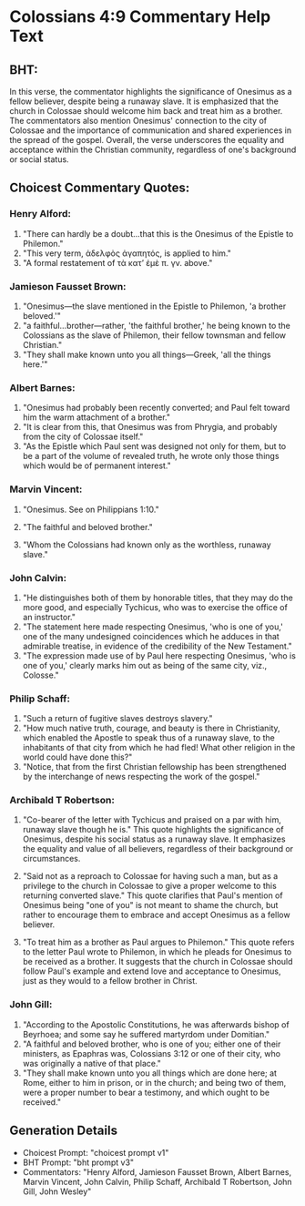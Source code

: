 # Colossians 4:9 Commentary Help Text

## BHT:
In this verse, the commentator highlights the significance of Onesimus as a fellow believer, despite being a runaway slave. It is emphasized that the church in Colossae should welcome him back and treat him as a brother. The commentators also mention Onesimus' connection to the city of Colossae and the importance of communication and shared experiences in the spread of the gospel. Overall, the verse underscores the equality and acceptance within the Christian community, regardless of one's background or social status.

## Choicest Commentary Quotes:
### Henry Alford:
1. "There can hardly be a doubt...that this is the Onesimus of the Epistle to Philemon." 
2. "This very term, ἀδελφὸς ἀγαπητός, is applied to him." 
3. "A formal restatement of τὰ κατʼ ἐμὲ π. γν. above."

### Jamieson Fausset Brown:
1. "Onesimus—the slave mentioned in the Epistle to Philemon, 'a brother beloved.'"
2. "a faithful...brother—rather, 'the faithful brother,' he being known to the Colossians as the slave of Philemon, their fellow townsman and fellow Christian."
3. "They shall make known unto you all things—Greek, 'all the things here.'"

### Albert Barnes:
1. "Onesimus had probably been recently converted; and Paul felt toward him the warm attachment of a brother."
2. "It is clear from this, that Onesimus was from Phrygia, and probably from the city of Colossae itself."
3. "As the Epistle which Paul sent was designed not only for them, but to be a part of the volume of revealed truth, he wrote only those things which would be of permanent interest."

### Marvin Vincent:
1. "Onesimus. See on Philippians 1:10." 

2. "The faithful and beloved brother." 

3. "Whom the Colossians had known only as the worthless, runaway slave."

### John Calvin:
1. "He distinguishes both of them by honorable titles, that they may do the more good, and especially Tychicus, who was to exercise the office of an instructor."
2. "The statement here made respecting Onesimus, 'who is one of you,' one of the many undesigned coincidences which he adduces in that admirable treatise, in evidence of the credibility of the New Testament."
3. "The expression made use of by Paul here respecting Onesimus, 'who is one of you,' clearly marks him out as being of the same city, viz., Colosse."

### Philip Schaff:
1. "Such a return of fugitive slaves destroys slavery."
2. "How much native truth, courage, and beauty is there in Christianity, which enabled the Apostle to speak thus of a runaway slave, to the inhabitants of that city from which he had fled! What other religion in the world could have done this?"
3. "Notice, that from the first Christian fellowship has been strengthened by the interchange of news respecting the work of the gospel."

### Archibald T Robertson:
1. "Co-bearer of the letter with Tychicus and praised on a par with him, runaway slave though he is." This quote highlights the significance of Onesimus, despite his social status as a runaway slave. It emphasizes the equality and value of all believers, regardless of their background or circumstances.

2. "Said not as a reproach to Colossae for having such a man, but as a privilege to the church in Colossae to give a proper welcome to this returning converted slave." This quote clarifies that Paul's mention of Onesimus being "one of you" is not meant to shame the church, but rather to encourage them to embrace and accept Onesimus as a fellow believer.

3. "To treat him as a brother as Paul argues to Philemon." This quote refers to the letter Paul wrote to Philemon, in which he pleads for Onesimus to be received as a brother. It suggests that the church in Colossae should follow Paul's example and extend love and acceptance to Onesimus, just as they would to a fellow brother in Christ.

### John Gill:
1. "According to the Apostolic Constitutions, he was afterwards bishop of Beyrhoea; and some say he suffered martyrdom under Domitian."
2. "A faithful and beloved brother, who is one of you; either one of their ministers, as Epaphras was, Colossians 3:12 or one of their city, who was originally a native of that place."
3. "They shall make known unto you all things which are done here; at Rome, either to him in prison, or in the church; and being two of them, were a proper number to bear a testimony, and which ought to be received."


## Generation Details
- Choicest Prompt: "choicest prompt v1"
- BHT Prompt: "bht prompt v3"
- Commentators: "Henry Alford, Jamieson Fausset Brown, Albert Barnes, Marvin Vincent, John Calvin, Philip Schaff, Archibald T Robertson, John Gill, John Wesley"
